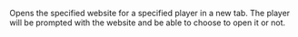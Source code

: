 Opens the specified website for a specified player in a new tab. The player will be prompted with the website and be able to choose to open it or not.
